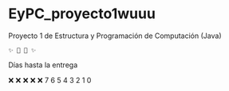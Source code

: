 # EyPC_proyecto1wuuu
Proyecto 1 de Estructura y Programación de Computación (Java)

    ✨ 🎃 👻 ✨

Días hasta la entrega

❌ ❌ ❌ ❌ ❌ 7 6 5 4 3 2 1 0
